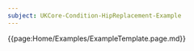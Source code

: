 ```yaml
---
subject: UKCore-Condition-HipReplacement-Example
---
```

{{page:Home/Examples/ExampleTemplate.page.md}}